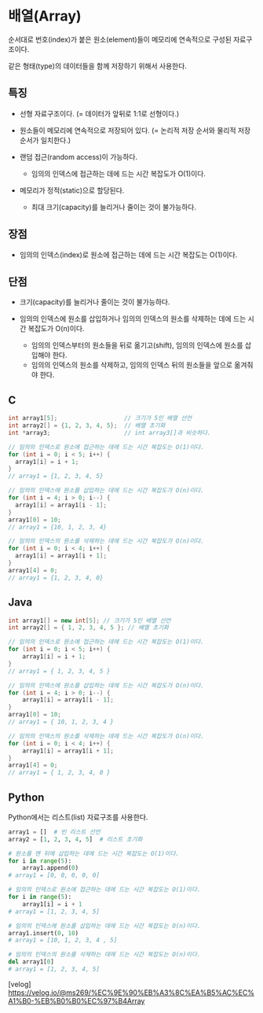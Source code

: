 # 배열(Array)

순서대로 번호(index)가 붙은 원소(element)들이 메모리에 연속적으로 구성된 자료구조이다.

같은 형태(type)의 데이터들을 함께 저장하기 위해서 사용한다.

## 특징

- 선형 자료구조이다.
  (= 데이터가 앞뒤로 1:1로 선형이다.)

- 원소들이 메모리에 연속적으로 저장되어 있다.
  (= 논리적 저장 순서와 물리적 저장 순서가 일치한다.)

- 랜덤 접근(random access)이 가능하다.

  - 임의의 인덱스에 접근하는 데에 드는 시간 복잡도가 O(1)이다.

- 메모리가 정적(static)으로 할당된다.
  - 최대 크기(capacity)를 늘리거나 줄이는 것이 불가능하다.

## 장점

- 임의의 인덱스(index)로 원소에 접근하는 데에 드는 시간 복잡도는 O(1)이다.

## 단점

- 크기(capacity)를 늘리거나 줄이는 것이 불가능하다.

- 임의의 인덱스에 원소를 삽입하거나 임의의 인덱스의 원소를 삭제하는 데에 드는 시간 복잡도가 O(n)이다.
  - 임의의 인덱스부터의 원소들을 뒤로 옮기고(shift), 임의의 인덱스에 원소를 삽입해야 한다.
  - 임의의 인덱스의 원소를 삭제하고, 임의의 인덱스 뒤의 원소들을 앞으로 옮겨줘야 한다.

## C

```c
int array1[5];                   // 크기가 5인 배열 선언
int array2[] = {1, 2, 3, 4, 5};  // 배열 초기화
int *array3;                     // int array3[]과 비슷하다.

// 임의의 인덱스로 원소에 접근하는 데에 드는 시간 복잡도는 O(1)이다.
for (int i = 0; i < 5; i++) {
  array1[i] = i + 1;
}
// array1 = {1, 2, 3, 4, 5}

// 임의의 인덱스에 원소를 삽입하는 데에 드는 시간 복잡도가 O(n)이다.
for (int i = 4; i > 0; i--) {
  array1[i] = array1[i - 1];
}
array1[0] = 10;
// array1 = {10, 1, 2, 3, 4}

// 임의의 인덱스의 원소를 삭제하는 데에 드는 시간 복잡도가 O(n)이다.
for (int i = 0; i < 4; i++) {
  array1[i] = array1[i + 1];
}
array1[4] = 0;
// array1 = {1, 2, 3, 4, 0}
```

## Java

```java
int array1[] = new int[5]; // 크기가 5인 배열 선언
int array2[] = { 1, 2, 3, 4, 5 }; // 배열 초기화

// 임의의 인덱스로 원소에 접근하는 데에 드는 시간 복잡도는 O(1)이다.
for (int i = 0; i < 5; i++) {
    array1[i] = i + 1;
}
// array1 = { 1, 2, 3, 4, 5 }

// 임의의 인덱스에 원소를 삽입하는 데에 드는 시간 복잡도가 O(n)이다.
for (int i = 4; i > 0; i--) {
    array1[i] = array1[i - 1];
}
array1[0] = 10;
// array1 = { 10, 1, 2, 3, 4 }

// 임의의 인덱스의 원소를 삭제하는 데에 드는 시간 복잡도가 O(n)이다.
for (int i = 0; i < 4; i++) {
    array1[i] = array1[i + 1];
}
array1[4] = 0;
// array1 = { 1, 2, 3, 4, 0 }
```

## Python

Python에서는 리스트(list) 자료구조를 사용한다.

```py
array1 = []  # 빈 리스트 선언
array2 = [1, 2, 3, 4, 5]  # 리스트 초기화

# 원소를 맨 뒤에 삽입하는 데에 드는 시간 복잡도는 O(1)이다.
for i in range(5):
    array1.append(0)
# array1 = [0, 0, 0, 0, 0]

# 임의의 인덱스로 원소에 접근하는 데에 드는 시간 복잡도는 O(1)이다.
for i in range(5):
    array1[i] = i + 1
# array1 = [1, 2, 3, 4, 5]

# 임의의 인덱스에 원소를 삽입하는 데에 드는 시간 복잡도는 O(n)이다.
array1.insert(0, 10)
# array1 = [10, 1, 2, 3, 4 , 5]

# 임의의 인덱스의 원소를 삭제하는 데에 드는 시간 복잡도는 O(n)이다.
del array1[0]
# array1 = [1, 2, 3, 4, 5]
```

[velog] <https://velog.io/@ms269/%EC%9E%90%EB%A3%8C%EA%B5%AC%EC%A1%B0-%EB%B0%B0%EC%97%B4Array>
